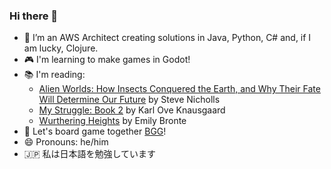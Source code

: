### Hi there 👋

- 🔭 I’m an AWS Architect creating solutions in Java, Python, C# and, if I am lucky, Clojure.
- 🎮 I'm learning to make games in Godot!
- 📚 I'm reading:
    - [Alien Worlds: How Insects Conquered the Earth, and Why Their Fate Will Determine Our Future](https://www.goodreads.com/book/show/83817637-alien-worlds) by Steve Nicholls
    - [My Struggle: Book 2](https://www.goodreads.com/book/show/16057602-my-struggle-book-two) by Karl Ove Knausgaard
    - [Wurthering Heights](https://www.goodreads.com/book/show/6185.Wuthering_Heights) by Emily Bronte
- 🎲 Let's board game together [BGG](https://boardgamegeek.com/user/nyxnaut)!
- 😄 Pronouns: he/him
- 🇯🇵 私は日本語を勉強しています
<!--
- 🌱 I’m currently studying ... 
- 🤔 I’m looking for help with ...
- 💬 Ask me about ...
- 📫 How to reach me: ...
- ⚡ Fun fact: 
-->

